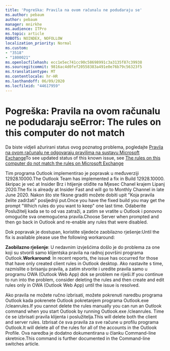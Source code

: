 ```yaml
---
title: 'Pogreška: Pravila na ovom računalu ne podudaraju se'
ms.author: pebaum
author: pebaum
manager: mnirkhe
ms.audience: ITPro
ms.topic: article
ROBOTS: NOINDEX, NOFOLLOW
localization_priority: Normal
ms.custom:
- "3518"
- "1800021"
ms.openlocfilehash: ecc1e5ec741cc90c58698991c3a3135f87c39938
ms.sourcegitcommit: 9816ac4d0fef20558383a491e0e76b79c56323f5
ms.translationtype: MT
ms.contentlocale: hr-HR
ms.lasthandoff: 06/09/2020
ms.locfileid: "44617959"
---
```

# <a name="error-the-rules-on-this-computer-do-not-match"></a><span data-ttu-id="ae690-102">Pogreška: Pravila na ovom računalu ne podudaraju se</span><span class="sxs-lookup"><span data-stu-id="ae690-102">Error: The rules on this computer do not match</span></span>

<span data-ttu-id="ae690-103">Da biste vidjeli ažurirani status ovog poznatog problema, pogledajte [Pravila na ovom računalu ne odgovaraju pravilima na sustavu Microsoft Exchange](https://support.office.com/article/d032e037-b224-429e-b325-633afde9b5f0)</span><span class="sxs-lookup"><span data-stu-id="ae690-103">To see updated status of this known issue, see [The rules on this computer do not match the rules on Microsoft Exchange](https://support.office.com/article/d032e037-b224-429e-b325-633afde9b5f0)</span></span>

<span data-ttu-id="ae690-104">Tim programa Outlook implementirao je popravak u međuverziji 12928.10000.</span><span class="sxs-lookup"><span data-stu-id="ae690-104">The Outlook Team has implemented a fix in Build 12928.10000.</span></span> <span data-ttu-id="ae690-105">škripac je već at Insider Brz i htijenje otiđite na Mjesec Chanel krajem Lipanj 2020.</span><span class="sxs-lookup"><span data-stu-id="ae690-105">The fix is already at Insider Fast and will go to Monthly Channel in late June 2020.</span></span> <span data-ttu-id="ae690-106">Nakon što ste fiksne graditi možete dobiti upit "Koja pravila želite zadržati" posljednji put.</span><span class="sxs-lookup"><span data-stu-id="ae690-106">Once you have the fixed build you may get the prompt "Which rules do you want to keep" one last time.</span></span> <span data-ttu-id="ae690-107">Odaberite Poslužitelj kada se to od vas zatraži, a zatim se vratite u Outlook i ponovno omogućite sva onemogućena pravila.</span><span class="sxs-lookup"><span data-stu-id="ae690-107">Choose Server when prompted and then go back in Outlook and re-enable any rules that were disabled.</span></span>

<span data-ttu-id="ae690-108">Dok popravak je dostupan, koristite sljedeće zaobilazno rješenje:</span><span class="sxs-lookup"><span data-stu-id="ae690-108">Until the fix is available please use the following workaround:</span></span>

<span data-ttu-id="ae690-109">**Zaobilazno rješenje**: U nedavnim izvješćima došlo je do problema za one koji su stvorili samo klijentska pravila na radnoj površini programa Outlook.</span><span class="sxs-lookup"><span data-stu-id="ae690-109">**Workaround**: In recent reports, the issue has occurred for those that have only created client rules in Outlook desktop.</span></span> <span data-ttu-id="ae690-110">Ako nastavite s time, razmislite o brisanju pravila, a zatim stvorite i uredite pravila samo u programu OWA (Outlook Web App) dok se problem ne riješi.</span><span class="sxs-lookup"><span data-stu-id="ae690-110">If you continue to run into the problem, consider deleting the rules and then create and edit rules only in OWA (Outlook Web App) until the issue is resolved.</span></span>

<span data-ttu-id="ae690-111">Ako pravila ne možete ručno izbrisati, možete pokrenuti naredbu programa Outlook kada pokrenete Outlook pokretanjem programa Outlook.exe /cleanrules.</span><span class="sxs-lookup"><span data-stu-id="ae690-111">If you cannot delete the rules manually you can run an Outlook command when you start Outlook by running Outlook.exe /cleanrules.</span></span> <span data-ttu-id="ae690-112">Time će se izbrisati pravila klijenta i poslužitelja.</span><span class="sxs-lookup"><span data-stu-id="ae690-112">This will delete both the client and server rules.</span></span> <span data-ttu-id="ae690-113">Izbrisat će sva pravila za sve račune u profilu programa Outlook.</span><span class="sxs-lookup"><span data-stu-id="ae690-113">It will delete all of the rules for all of the accounts in the Outlook Profile.</span></span> <span data-ttu-id="ae690-114">Ova naredba je dodatno dokumentirana u članku Command-line skretnice.</span><span class="sxs-lookup"><span data-stu-id="ae690-114">This command is further documented in the Command-line switches  article.</span></span>